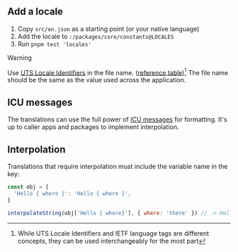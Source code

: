 ## Add a locale

1. Copy `src/en.json` as a starting point (or your native language)
2. Add the locale to `:/packages/core/constants@LOCALES`
3. Run `pnpm test 'locales'`

> [!WARNING]
> Use [UTS Locale Identifiers](https://www.unicode.org/reports/tr35/tr35-59/tr35.html#Identifiers) in the file name. ([reference table](https://en.wikipedia.org/wiki/IETF_language_tag#List_of_common_primary_language_subtags))[^1]
> The file name should be the same as the value used across the application.

## ICU messages

The translations can use the full power of [ICU messages](https://unicode-org.github.io/icu/userguide/format_parse/messages/) for formatting. It's up to caller apps and packages to implement interpolation.

## Interpolation

Translations that require interpolation must include the variable name in the key:

```js
const obj = {
  'Hello { where }': 'Hello { where }',
}

interpolateString(obj['Hello { where}'], { where: 'there' }) // -> Hello there
```

[^1]: While UTS Locale Identifiers and IETF language tags are different concepts, they can be used interchangeably for the most part
